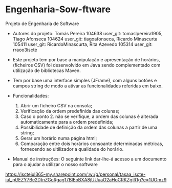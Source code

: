 # Engenharia-Sow-ftware

Projeto de Engenharia de Software
- Autores do projeto:  Tomás Pereira 104638 user_git: tomaslpereira1905,  Tiago Afonseca 104624 user_git: tiagoafonseca,  Ricardo Minascurta 105411 user_git: RicardoMinascurta,  Rita Azevedo 105314 user_git: rraoo3iscte
- Este projeto tem por base a manipulação e apresentação de horários, (ficheiros CSV) foi desenvolvido em Java sendo complementado com utilização de bibliotecas Maven.
- Tem por base uma interface simples (JFrame), com alguns botões e campos string de modo a ativar as funcionalidades referidas em baixo.
  
- Funcionalidades:
   1. Abrir um ficheiro CSV na consola;
   2. Verificação da ordem predefinida das colunas;
   3. Caso o ponto 2. não se verifique, a ordem das colunas é alterada automaticamente para a ordem predefinida;
   4. Possibilidade de definição da ordem das colunas a partir de uma string;
   5. Gerar um horário numa página html;
   6. Comparação entre dois horários consoante determinadas métricas, fornecendo ao ultilizador a qualidade do horário.

- Manual de instruções: O seguinte link dar-lhe-á acesso a um documento para o ajudar a utilizar o nosso software

https://iscteiul365-my.sharepoint.com/:w:/g/personal/tasaa_iscte-iul_pt/EZY7Be2DtnZGoRgag17BlEoBXA8jUUuaO2aHoCRKZgiR1g?e=1UOmz9

